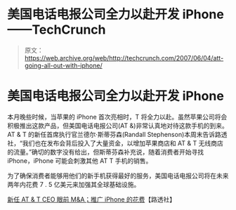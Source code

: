 # 美国电话电报公司全力以赴开发 iPhone——TechCrunch

> 原文：<https://web.archive.org/web/http://techcrunch.com/2007/06/04/att-going-all-out-with-iphone/>

# 美国电话电报公司全力以赴开发 iPhone

本月晚些时候，当苹果的 iPhone 首次亮相时，T 将全力以赴。虽然苹果公司将会积极推出这款产品，但美国电话电报公司(AT &)非常认真地对待这款手机的到来。AT & T 的新任首席执行官兰德尔·斯蒂芬森(Randall Stephenson)本周末告诉路透社，“我们也在发布会背后投入了大量资金，以增加苹果商店和 AT & T 无线商店的流量。”确切的数字没有给出，但斯蒂芬森补充说，随着消费者开始寻找 iPhone，iPhone 可能会刺激其他 AT T 手机的销售。

为了确保消费者能够用他们的新手机获得最好的服务，美国电话电报公司将在未来两年内花费 7 . 5 亿美元来加强其全球基础设施。

[新任 AT & T CEO 眼前 M&A；推广 iPhone 的花费](https://web.archive.org/web/20210116000830/http://www.reuters.com/article/ousiv/idUSN0145412620070603)【路透社】
